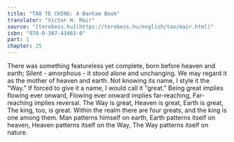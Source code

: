 ```yaml
---
title: "TAO TE CHING: A Bantam Book"
translator: "Victor H. Mair"
source: "[terebess.hu](https://terebess.hu/english/tao/mair.html)"
isbn: "978-0-307-43463-0"
part: 1
chapter: 25
---
```

There was something featureless yet complete,
born before heaven and earth;
Silent - amorphous - it stood alone and unchanging.
We may regard it as the mother of heaven and earth.
Not knowing its name,
I style it the "Way."
If forced to give it a name,
I would call it "great."
Being great implies flowing ever onward,
Flowing ever onward implies far-reaching,
Far-reaching implies reversal.
The Way is great,
Heaven is great,
Earth is great,
The king, too, is great.
Within the realm there are four greats, and the king is one among them.
Man patterns himself on earth,
Earth patterns itself on heaven,
Heaven patterns itself on the Way,
The Way patterns itself on nature.